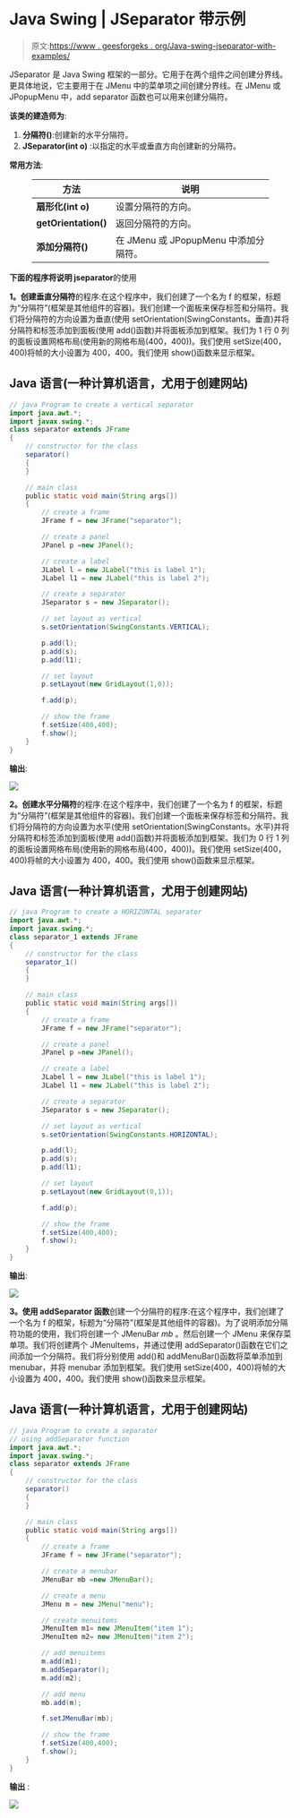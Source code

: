 # Java Swing | JSeparator 带示例

> 原文:[https://www . geesforgeks . org/Java-swing-jseparator-with-examples/](https://www.geeksforgeeks.org/java-swing-jseparator-with-examples/)

JSeparator 是 Java Swing 框架的一部分。它用于在两个组件之间创建分界线。更具体地说，它主要用于在 JMenu 中的菜单项之间创建分界线。在 JMenu 或 JPopupMenu 中，add separator 函数也可以用来创建分隔符。

**该类的建造师为**:

1.  **分隔符()**:创建新的水平分隔符。
2.  **JSeparator(int o)** :以指定的水平或垂直方向创建新的分隔符。

**常用方法**:

<figure class="table">

| 方法 | 说明 |
| --- | --- |
| **扇形化(int o)** | 设置分隔符的方向。 |
| **getOrientation()** | 返回分隔符的方向。 |
| **添加分隔符()** | 在 JMenu 或 JPopupMenu 中添加分隔符。 |

</figure>

**下面的程序将说明 jseparator**的使用

**1。创建垂直分隔符**的程序:在这个程序中，我们创建了一个名为 f 的框架，标题为“分隔符”(框架是其他组件的容器)。我们创建一个面板来保存标签和分隔符。我们将分隔符的方向设置为垂直(使用 setOrientation(SwingConstants。垂直)并将分隔符和标签添加到面板(使用 add()函数)并将面板添加到框架。我们为 1 行 0 列的面板设置网格布局(使用新的网格布局(400，400))。我们使用 setSize(400，400)将帧的大小设置为 400，400。我们使用 show()函数来显示框架。

## Java 语言(一种计算机语言，尤用于创建网站)

```java
// java Program to create a vertical separator
import java.awt.*;
import javax.swing.*;
class separator extends JFrame
{
    // constructor for the class
    separator()
    {
    }

    // main class
    public static void main(String args[])
    {
        // create a frame
        JFrame f = new JFrame("separator");

        // create a panel
        JPanel p =new JPanel();

        // create a label
        JLabel l = new JLabel("this is label 1");
        JLabel l1 = new JLabel("this is label 2");

        // create a separator
        JSeparator s = new JSeparator();

        // set layout as vertical
        s.setOrientation(SwingConstants.VERTICAL);

        p.add(l);
        p.add(s);
        p.add(l1);

        // set layout
        p.setLayout(new GridLayout(1,0));

        f.add(p);

        // show the frame
        f.setSize(400,400);
        f.show();
    }
}
```

**输出**:

![](img/04e890f40e2afd4e8b3dbd87030294ea.png)

**2。创建水平分隔符**的程序:在这个程序中，我们创建了一个名为 f 的框架，标题为“分隔符”(框架是其他组件的容器)。我们创建一个面板来保存标签和分隔符。我们将分隔符的方向设置为水平(使用 setOrientation(SwingConstants。水平)并将分隔符和标签添加到面板(使用 add()函数)并将面板添加到框架。我们为 0 行 1 列的面板设置网格布局(使用新的网格布局(400，400))。我们使用 setSize(400，400)将帧的大小设置为 400，400。我们使用 show()函数来显示框架。

## Java 语言(一种计算机语言，尤用于创建网站)

```java
// java Program to create a HORIZONTAL separator
import java.awt.*;
import javax.swing.*;
class separator_1 extends JFrame
{
    // constructor for the class
    separator_1()
    {
    }

    // main class
    public static void main(String args[])
    {
        // create a frame
        JFrame f = new JFrame("separator");

        // create a panel
        JPanel p =new JPanel();

        // create a label
        JLabel l = new JLabel("this is label 1");
        JLabel l1 = new JLabel("this is label 2");

        // create a separator
        JSeparator s = new JSeparator();

        // set layout as vertical
        s.setOrientation(SwingConstants.HORIZONTAL);

        p.add(l);
        p.add(s);
        p.add(l1);

        // set layout
        p.setLayout(new GridLayout(0,1));

        f.add(p);

        // show the frame
        f.setSize(400,400);
        f.show();
    }
}
```

**输出**:

![](img/82fd20ba47e0b742825f3179243b3725.png)

**3。使用 addSeparator 函数**创建一个分隔符的程序:在这个程序中，我们创建了一个名为 f 的框架，标题为“分隔符”(框架是其他组件的容器)。为了说明添加分隔符功能的使用，我们将创建一个 JMenuBar *mb* 。然后创建一个 JMenu 来保存菜单项。我们将创建两个 JMenuItems，并通过使用 addSeparator()函数在它们之间添加一个分隔符。我们将分别使用 add()和 addMenuBar()函数将菜单添加到 menubar，并将 menubar 添加到框架。我们使用 setSize(400，400)将帧的大小设置为 400，400。我们使用 show()函数来显示框架。

## Java 语言(一种计算机语言，尤用于创建网站)

```java
// java Program to create a separator
// using addSeparator function
import java.awt.*;
import javax.swing.*;
class separator extends JFrame
{
    // constructor for the class
    separator()
    {
    }

    // main class
    public static void main(String args[])
    {
        // create a frame
        JFrame f = new JFrame("separator");

        // create a menubar
        JMenuBar mb =new JMenuBar();

        // create a menu
        JMenu m = new JMenu("menu");

        // create menuitems
        JMenuItem m1= new JMenuItem("item 1");
        JMenuItem m2= new JMenuItem("item 2");

        // add menuitems
        m.add(m1);
        m.addSeparator();
        m.add(m2);

        // add menu
        mb.add(m);

        f.setJMenuBar(mb);

        // show the frame
        f.setSize(400,400);
        f.show();
    }
}
```

**输出** :

![](img/2c4a81eff537199e536e9ecee0cc2819.png)